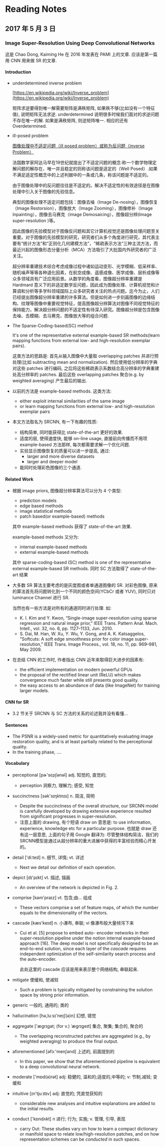 # Reading Notes

## 2017 年 5 月 3 日

### Image Super-Resolution Using Deep Convolutional Networks

这是 Chao Dong, Kaiming He 在 2016 年发表在 PAMI 上的文章. 应该是第一篇用 CNN 用来做 SR 的文章.

#### Introduction

+   underdetermined inverse problem

    [https://en.wikipedia.org/wiki/Inverse_problem](https://en.wikipedia.org/wiki/Inverse_problem) 

    矩阵求逆要得到唯一解需要矩阵是满秩矩阵, 如果秩不够(比如没有一个特征值), 说明矩阵无法求逆. underdetermined 说明很多时候我们面对的求逆问题不存在唯一的解. 如果是满秩矩阵, 则逆矩阵唯一. 相应的还有 Overdetermined.

+   ill-posed problem

    [图像处理中不适定问题（ill posed problem）或称为反问题（inverse Problem）](http://blog.sina.com.cn/s/blog_6833a4df0100nne9.html)

    法国数学家阿达马早在19世纪就提出了不适定问题的概念:称一个数学物理定解问题的解存在、唯一并且稳定的则称该问题是适定的（Well Posed）.如果不满足适定性概念中的上述判据中的一条或几条，称该问题是不适定的。

    由于图像处理中的反问题往往是不适定的。解决不适定性的有效途径是在图像处理中引入关于图像的先验信息。

    典型的图像处理不适定问题包括：图像去噪（Image De-nosing），图像恢复（Image Restorsion），图像放大（Image Zooming），图像修补（Image Inpainting），图像去马赛克（image Demosaicing），图像超分辨(Image super-resolution )等。

    因此图像的先验模型对于图像反问题和其它计算机视觉还是图像处理问题至关重要。对于图像的先验模型的研究，研究者们从多个角度进行研究，其代表主要有“统计方法”和“正则化几何建模方法”，“稀疏表示方法”三种主流方法，而最近兴起的图像形态分量分析（MCA）方法吸引了大批国内外研究者的广泛关注。

    超分辨率重建技术综合考虑成像过程中诸如运动变形、光学模糊、低采样率、随机噪声等等各种退化因素，在航空成像、遥感成像、医学成像、层析成像等众多领域具有广泛应用前景。从数学的角度看，图像超分辨率重建是Hardmard 意义下的非适定数学反问题，因此成为图像处理、计算机视觉和计算调和分析等多学科领域国际上众多研究者关注的热点问题。迄今为止，人们已经提出图像超分辨率重建的许多算法。但是如何进一步刻画图像的边缘结构、纹理等图像中重要视觉特征，提高图像超分辨算法对图像不同视觉特征的保持能力，解决超分辨问题的不适定性有待深入研究。图像超分辨是包含图像去噪、去模糊、去马赛克、图像放大等的组合问题.

+   The Sparse-Coding-based(SC) method

    It's one of the representative external example-based SR methods(learn mapping functions from external low- and high-resolution exemplar pairs).

    这类方法的思路是: 首先从输入图像中大量取 overlapping patches 并进行预处理(比如 subtracting mean and normalization). 然后使用低分辨率的字典对这些 patches 进行编码, 之后将这些稀疏表示系数结合高分辨率的字典重建处高分辨率的 patches. 最后这些 overlapping patches 聚合(e.g. by weighted averaging) 产生最后的输出.

+   以前的方法是 example-based methods. 这类方法:

    +   either exploit internal similarities of the same image
    +   or learn mapping functions from external low- and high-resolution exemplar pairs

+   本文方法取名为 SRCNN, 有一下有趣的性质:

    +   结构简单, 同时能获得比 state-of-the-art 更好的效果.
    +   适度的层, 使得速度快, 能够 on-line usage, 直接前向传播而不用项 example-based 方法那样, 每次都需要求解一个优化问题.
    +   实验显示图像恢复的质量可以进一步提高, 通过:
        +   larger and more diverse datasets
        +   larger and deeper model 
    +   能同时处理彩色图像的三个通道.

#### Related Work

+   根据 image priors, 图像超分辨率算法可以分为 4 个类型:

    +   prediction models
    +   edge based methods
    +   image statistical methods
    +   patch based(or example-based) methods

    其中 example-based methods 获得了 state-of-the-art 效果.

    example-based methods 又分为:

    +   internal example-based methods
    +   external example-based methods

    其中 sparse-coding-based (SC) method is one of the representative external example-based SR methods. 同时 SC 方法取得了 state-of-the-art 结果

+   大多数 SR 算法主要考虑的是灰度图或者单通道图像的 SR. 对彩色图像, 原来的算法首先将问题转化到一个不同的颜色空间(YCbCr 或者 YUV), 同时只对 luminance Channel 进行 SR.

    当然也有一些方法是对所有的通道同时进行处理. 如:

    +   K. I. Kim and Y. Kwon, “Single-image super-resolution using sparse regression and natural image prior,” IEEE Trans. Pattern Anal. Mach. Intell., vol. 32, no. 6, pp. 1127–1133, Jun. 2010.
    +   S. Dai, M. Han, W. Xu, Y. Wu, Y. Gong, and A. K. Katsaggelos, “Softcuts: A soft edge smoothness prior for color image super- resolution,” IEEE Trans. Image Process., vol. 18, no. 11, pp. 969–981, May 2009.

+   在总结 CNN 的工作时, 作者指出 CNN 近年来取得巨大进步的因素有:

    +   the efficient implementation on modern powerful GPUs
    +   the proposal of the rectified linear unit (ReLU) which makes convergence much faster while still presents good quality.
    +   the easy access to an abundance of data (like ImageNet) for training larger models.

#### CNN for SR

+   3.2 节关于 SRCNN 与 SC 方法的关系的论述我并没有看懂...



#### Sentences

+   The PSNR is a widely-used metric for quantitatively evaluating image restoration quality, and is at least partially related to the perceptional quality.
+   In the training phase, ....

#### Vocabulary

+   perceptional  [pɚ'sɛpʃənəl] adj. 知觉的, 直觉的; 
    +   perception 洞察力, 理解力; 感受, 知觉


+   succinctness  [sək'sɪŋktnɪs]  n. 简洁, 简明
    +   Despite the succinctness of the overall structure, our SRCNN model is carefully developed by drawing extensive experience resulted from significant progresses in super-resolution.
    +   注意上面的 drawing, 有个短语 draw on 意思是: to use information, experience, knowledge etc for a particular purpose. 也就是 draw 还有这一层意思, 上面的句子用 Google 翻译为: 尽管整体结构简洁，我们的SRCNN模型是通过从超分辨率的重大进展中获得的丰富经验而精心开发的。


+   detail   ['diːteɪl] n. 细节, 详情; vt. 详述
    +   Next we detail our definition of each operation.


+   depict   [dɪ'pɪkt]  vt. 描述, 描画
    +   An overview of the network is depicted in Fig. 2.


+   comprise [kəm'praɪz] vt. 包含;由... 组成
    +   These vectors comprise a set of feature maps, of which the number equals to the dimensionality of the vectors.


+   cascade   [kæs'keɪd] n. 小瀑布, 串联; vi 像瀑布般大量倾泻下来

    +   Cui et al. [5] propose to embed auto- encoder networks in their super-resolution pipeline under the notion internal example-based approach [16]. The deep model is not specifically designed to be an end-to-end solution, since each layer of the *cascade* requires independent optimization of the self-similarity search process and the auto-encoder. 

        此处这里的 cascade 应该是用来表示整个网络结构, 串联起来.


+   mitigate 使缓和, 使减轻
    +   Such a problem is typically mitigated by constraining the solution space by strong prior information. 
+   generic  一般的, 通用的; 类的
+   hallucination  [hə,luːsɪ'neɪʃ(ə)n] 幻想, 错觉
+   aggregate    ['ægrɪgət; (for v.) ˈægrɪgeɪt] 集合, 聚集; 集合的, 聚合的 
    +   The overlapping reconstructed patches are aggregated (e.g., by weighted averaging) to produce the final output.
+   aforementioned [əfɔː'menʃənd] 上述的, 前面提到的
    +   In this paper, we show that the aforementioned pipeline is equivalent to a deep convolutional neural network.
+   moderate  ['mɒd(ə)rət] adj: 稳健的, 温和的;适度的,中等的; v: 节制,减轻; 变缓和
+   intuitive [ɪn'tjuːɪtɪv] adj: 直觉的; 凭直觉获知的
    +   considerable new analyses and intuitive explanations are added to the initial results.
+   conduct  ['kɒndʌkt]  n 进行; 行为; 实施; v. 管理, 引导, 表现
    +   carry Out: These studies vary on how to learn a compact dictionary or manifold space to relate low/high-resolution patches, and on how representation schemes can be *conducted* in such spaces.